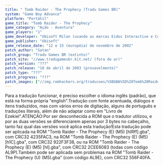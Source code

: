 ```yaml
---
title: " Tomb Raider - The Prophecy (Tradu Games BR)"
system: "Game Boy Advance"
platform: "Portátil"
game_title: "Tomb Raider - The Prophecy"
game_category: "Ação - Aventura"
game_players: "1"
game_developer: "Ubisoft Milan (usando as marcas Eidos Interactive e Core Design)"
game_publisher: "Ubisoft"
game_release_date: "12 e 15 (européia) de novembro de 2002"
patch_author: "Satan"
patch_group: "Tradu Games BR (extinto)"
patch_site: "//www.tradugamesbr.kit.net/ (fora do ar)"
patch_version: "???"
patch_release: "18 de abril de 2003 (provavelmente)"
patch_type: "???"
patch_progress: "???"
patch_images: ["//img.romhackers.org/traducoes/%5BGBA%5D%20Tomb%20Raider%20-%20The%20Prophecy%20-%20Tradu%20Games%20BR%20-%201.png","//img.romhackers.org/traducoes/%5BGBA%5D%20Tomb%20Raider%20-%20The%20Prophecy%20-%20Tradu%20Games%20BR%20-%202.png","//img.romhackers.org/traducoes/%5BGBA%5D%20Tomb%20Raider%20-%20The%20Prophecy%20-%20Tradu%20Games%20BR%20-%203.png"]
---
```

Para a tradução funcionar, é preciso escolher o idioma inglês (padrão), que está na forma própria "english".Tradução com fonte acentuada, diálogos e itens traduzidos, mas com vários erros de digitação, alguns de português e traduções literais, além de não adaptar como em "Livro de Ezekiel".ATENÇÃO:Por ser desconhecida a ROM que o tradutor utilizou, e por as duas versões se diferenciarem apenas por 3 bytes no cabeçalho, tanto faz qual das versões você aplica esta tradução!Esta tradução pode ser aplicada na ROM "Tomb Raider - The Prophecy (E) (M5) [hIRff].gba", com CRC32 4235FAC3, na ROM "Tomb Raider - The Prophecy (E) (M5) [h1C].gba", com CRC32 922F3F38, ou na ROM "Tomb Raider - The Prophecy (E) (M5) [hI].gba", com CRC32 2CEE6083 (todas com código AL9P).Também pode ser aplicada sem problemas na ROM "Tomb Raider - The Prophecy (U) (M5).gba" (com código AL9E), com CRC32 556F40FA.
